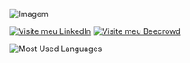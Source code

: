 ![Imagem](https://assets.uninove.br/headers/Programa%C3%A7%C3%A3o-para-web-Highlight.jpg?mtime=20201113122932&focal=none)

[![Visite meu LinkedIn](https://camo.githubusercontent.com/8c0692475a5bfc1d9e7361074bdb648e567cae7b5b40ffd32adae31180b0d7b6/68747470733a2f2f696d672e736869656c64732e696f2f62616467652f4c696e6b6564496e2d3030373742353f7374796c653d666f722d7468652d6261646765266c6f676f3d6c696e6b6564696e266c6f676f436f6c6f723d7768697465)](https://www.linkedin.com/in/lucas-duarte65/)
[![Visite meu Beecrowd](https://img.shields.io/badge/BEECROWD-yellow)](https://judge.beecrowd.com/pt/profile/1004484)

![Most Used Languages](https://github-readme-stats.vercel.app/api/top-langs/?username=lukdv8&layout=compact&theme=tokyonight)

<!--
**lukdv8/lukdv8** is a ✨ _special_ ✨ repository because its `README.md` (this file) appears on your GitHub profile.

Here are some ideas to get you started:

- 🔭 I’m currently working on ...
- 🌱 I’m currently learning ...
- 👯 I’m looking to collaborate on ...
- 🤔 I’m looking for help with ...
- 💬 Ask me about ...
- 📫 How to reach me: ...
- 😄 Pronouns: ...
- ⚡ Fun fact: ...
-->
